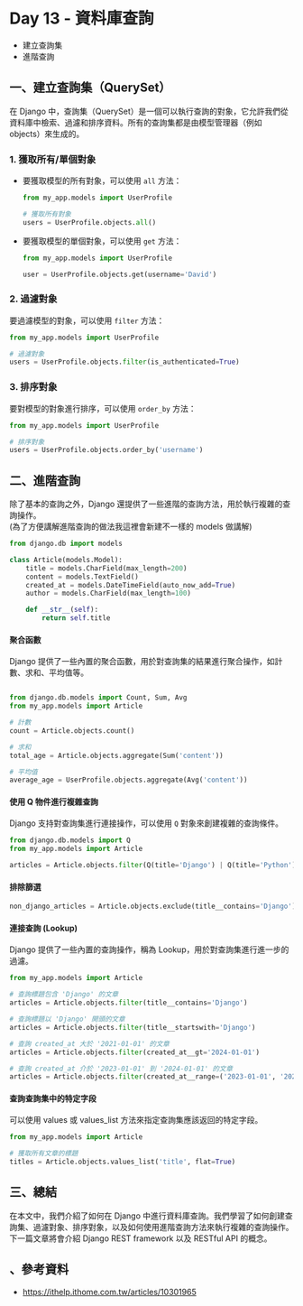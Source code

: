 # Day 13 - 資料庫查詢

- 建立查詢集
- 進階查詢

## 一、建立查詢集（QuerySet）

在 Django 中，查詢集（QuerySet）是一個可以執行查詢的對象，它允許我們從資料庫中檢索、過濾和排序資料。所有的查詢集都是由模型管理器（例如 objects）來生成的。

### 1. 獲取所有/單個對象 

- 要獲取模型的所有對象，可以使用 `all` 方法：
    
    ```python
    from my_app.models import UserProfile
    
    # 獲取所有對象
    users = UserProfile.objects.all()
    ```
  
- 要獲取模型的單個對象，可以使用 `get` 方法：

    ```python
    from my_app.models import UserProfile
  
    user = UserProfile.objects.get(username='David')
    ```

### 2. 過濾對象 

要過濾模型的對象，可以使用 `filter` 方法：

```python
from my_app.models import UserProfile

# 過濾對象
users = UserProfile.objects.filter(is_authenticated=True)
```

### 3. 排序對象

要對模型的對象進行排序，可以使用 `order_by` 方法：

```python
from my_app.models import UserProfile

# 排序對象
users = UserProfile.objects.order_by('username')
```

## 二、進階查詢

除了基本的查詢之外，Django 還提供了一些進階的查詢方法，用於執行複雜的查詢操作。  
(為了方便講解進階查詢的做法我這裡會新建不一樣的 models 做講解)

```python
from django.db import models

class Article(models.Model):
    title = models.CharField(max_length=200)
    content = models.TextField()
    created_at = models.DateTimeField(auto_now_add=True)
    author = models.CharField(max_length=100)

    def __str__(self):
        return self.title
```

#### 聚合函數

Django 提供了一些內置的聚合函數，用於對查詢集的結果進行聚合操作，如計數、求和、平均值等。

```python

from django.db.models import Count, Sum, Avg
from my_app.models import Article

# 計數
count = Article.objects.count()

# 求和
total_age = Article.objects.aggregate(Sum('content'))

# 平均值
average_age = UserProfile.objects.aggregate(Avg('content'))
```

#### 使用 Q 物件進行複雜查詢


Django 支持對查詢集進行連接操作，可以使用 `Q` 對象來創建複雜的查詢條件。

```python
from django.db.models import Q
from my_app.models import Article

articles = Article.objects.filter(Q(title='Django') | Q(title='Python'))
```

#### 排除篩選 
```python
non_django_articles = Article.objects.exclude(title__contains='Django')
```

#### 連接查詢 (Lookup)

Django 提供了一些內置的查詢操作，稱為 Lookup，用於對查詢集進行進一步的過濾。

```python
from my_app.models import Article

# 查詢標題包含 'Django' 的文章
articles = Article.objects.filter(title__contains='Django')

# 查詢標題以 'Django' 開頭的文章
articles = Article.objects.filter(title__startswith='Django')

# 查詢 created_at 大於 '2021-01-01' 的文章
articles = Article.objects.filter(created_at__gt='2024-01-01')

# 查詢 created_at 介於 '2023-01-01' 到 '2024-01-01' 的文章
articles = Article.objects.filter(created_at__range=('2023-01-01', '2024-01-01'))
```

#### 查詢查詢集中的特定字段
可以使用 values 或 values_list 方法來指定查詢集應該返回的特定字段。

```python
from my_app.models import Article

# 獲取所有文章的標題
titles = Article.objects.values_list('title', flat=True)
```


## 三、總結

在本文中，我們介紹了如何在 Django 中進行資料庫查詢。我們學習了如何創建查詢集、過濾對象、排序對象，以及如何使用進階查詢方法來執行複雜的查詢操作。下一篇文章將會介紹 Django REST framework 以及 RESTful API 的概念。

## 、參考資料
- https://ithelp.ithome.com.tw/articles/10301965